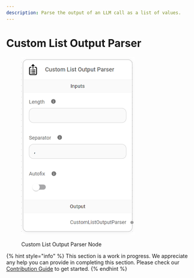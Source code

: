```yaml
---
description: Parse the output of an LLM call as a list of values.
---
```


# Custom List Output Parser

<figure><img src="../../../.gitbook/assets/image (126).png" alt="" width="301"><figcaption><p>Custom List Output Parser Node</p></figcaption></figure>

{% hint style="info" %}
This section is a work in progress. We appreciate any help you can provide in completing this section. Please check our [Contribution Guide](broken-reference) to get started.
{% endhint %}
